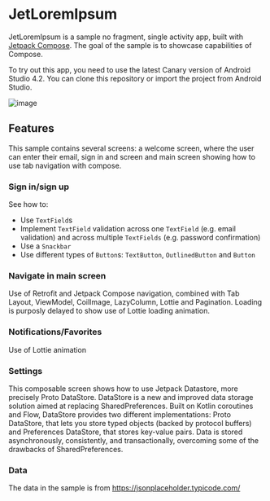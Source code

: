 # JetLoremIpsum

JetLoremIpsum is a sample no fragment, single activity app, built with
[Jetpack Compose](https://developer.android.com/jetpack/compose). The goal of the sample is to
showcase capabilities of Compose.

To try out this app, you need to use the latest Canary version of Android Studio 4.2.
You can clone this repository or import the
project from Android Studio.

![image](https://user-images.githubusercontent.com/48402104/115151034-6c121000-a06b-11eb-9573-cc18e80c2f85.png)

## Features

This sample contains several screens: a welcome screen, where the user can enter their email, sign in and screen and main screen showing how to use tab navigation with compose. 

### Sign in/sign up

See how to:

* Use `TextField`s
* Implement `TextField` validation across one `TextField` (e.g. email validation) and across multiple `TextFields` (e.g. password confirmation)
* Use a `Snackbar`
* Use different types of `Button`s: `TextButton`, `OutlinedButton` and `Button`

### Navigate in main screen

Use of Retrofit and Jetpack Compose navigation, combined with Tab Layout, ViewModel, CoilImage, LazyColumn, Lottie and Pagination.
Loading is purposly delayed to show use of Lottie loading animation.

### Notifications/Favorites

Use of Lottie animation 

### Settings

This composable screen shows how to use Jetpack Datastore, more precisely Proto DataStore.
DataStore is a new and improved data storage solution aimed at replacing SharedPreferences. Built on Kotlin coroutines and Flow, DataStore provides two different implementations: Proto DataStore, that lets you store typed objects (backed by protocol buffers) and Preferences DataStore, that stores key-value pairs. Data is stored asynchronously, consistently, and transactionally, overcoming some of the drawbacks of SharedPreferences.

### Data

The data in the sample is from 
https://jsonplaceholder.typicode.com/

